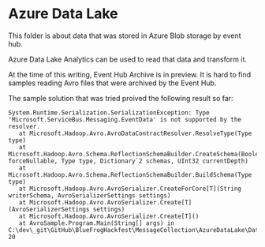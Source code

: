 # Azure Data Lake

This folder is about data that was stored in Azure Blob storage by event hub.

Azure Data Lake Analytics can be used to read that data and transform it. 


At the time of this writing, Event Hub Archive is in preview. 
It is hard to find samples reading Avro files that were archived by the Event Hub.

The sample solution that was tried proived the following result so far:

```
System.Runtime.Serialization.SerializationException: Type 'Microsoft.ServiceBus.Messaging.EventData' is not supported by the resolver.
   at Microsoft.Hadoop.Avro.AvroDataContractResolver.ResolveType(Type type)
   at Microsoft.Hadoop.Avro.Schema.ReflectionSchemaBuilder.CreateSchema(Boolean forceNullable, Type type, Dictionary`2 schemas, UInt32 currentDepth)
   at Microsoft.Hadoop.Avro.Schema.ReflectionSchemaBuilder.BuildSchema(Type type)
   at Microsoft.Hadoop.Avro.AvroSerializer.CreateForCore[T](String writerSchema, AvroSerializerSettings settings)
   at Microsoft.Hadoop.Avro.AvroSerializer.Create[T](AvroSerializerSettings settings)
   at Microsoft.Hadoop.Avro.AvroSerializer.Create[T]()
   at AvroSample.Program.Main(String[] args) in C:\dev\_git\GitHub\BlueFrogHackfest\MessageCollection\AzureDataLake\DataLakeVSSolution\AvroSample\Program.cs:line 20
```
